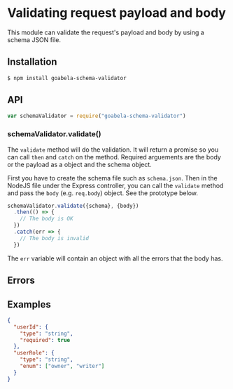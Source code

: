 # Validating request payload and body

This module can validate the request's payload and body by using a schema JSON file.

## Installation
```sh
$ npm install goabela-schema-validator
```

## API
```js
var schemaValidator = require("goabela-schema-validator")
```

### schemaValidator.validate()
The `validate` method will do the validation. It will return a promise so you can call `then` and `catch` on the method. Required arguements are the body or the payload as a object and the schema object.

First you have to create the schema file such as `schema.json`. Then in the NodeJS file under the Express controller, you can call the `validate` method and pass the `body` (e.g. `req.body`) object. See the prototype below.

```js
schemaValidator.validate({schema}, {body})
  .then(() => {
    // The body is OK
  })
  .catch(err => {
    // The body is invalid
  })
```

The `err` variable will contain an object with all the errors that the body has.

## Errors

## Examples

```json
{
  "userId": {
    "type": "string",
    "required": true
  },
  "userRole": {
    "type": "string",
    "enum": ["owner", "writer"]
  }
}
```
